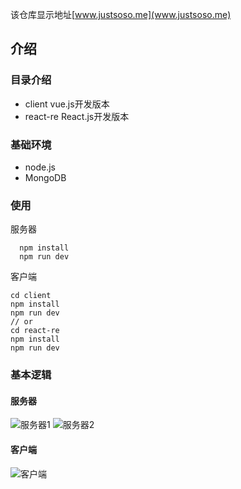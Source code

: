 该仓库显示地址[www.justsoso.me](www.justsoso.me)

##

## 介绍

### 目录介绍

- client vue.js开发版本
- react-re React.js开发版本

### 基础环境

- node.js
- MongoDB

### 使用    
  服务器
  ~~~
    npm install
    npm run dev
  ~~~
  客户端
  ~~~
  cd client
  npm install
  npm run dev
  // or
  cd react-re
  npm install
  npm run dev
  ~~~
  
### 基本逻辑
#### 服务器
![服务器1](http://upload-images.jianshu.io/upload_images/1496452-096d0b67ecbaaa4c.png?imageMogr2/auto-orient/strip%7CimageView2/2/w/1240)
![服务器2](http://upload-images.jianshu.io/upload_images/1496452-092bd9717485969d.png?imageMogr2/auto-orient/strip%7CimageView2/2/w/1240)
#### 客户端
![客户端](http://upload-images.jianshu.io/upload_images/1496452-3197006b23b22672.png?imageMogr2/auto-orient/strip%7CimageView2/2/w/1240)
